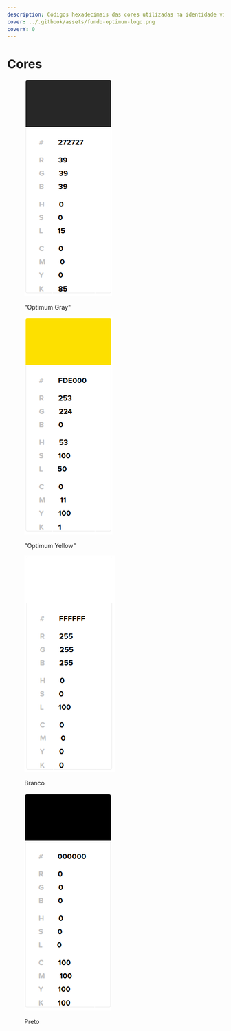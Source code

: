 ```yaml
---
description: Códigos hexadecimais das cores utilizadas na identidade visual da empresa
cover: ../.gitbook/assets/fundo-optimum-logo.png
coverY: 0
---
```


# Cores

<figure><img src="../.gitbook/assets/optimum-gray.png" alt=""><figcaption><p>"Optimum Gray"</p></figcaption></figure>

<figure><img src="../.gitbook/assets/amarelo.png" alt=""><figcaption><p>"Optimum Yellow"</p></figcaption></figure>

<figure><img src="../.gitbook/assets/branco.png" alt=""><figcaption><p>Branco</p></figcaption></figure>

<figure><img src="../.gitbook/assets/preto.png" alt=""><figcaption><p>Preto</p></figcaption></figure>
